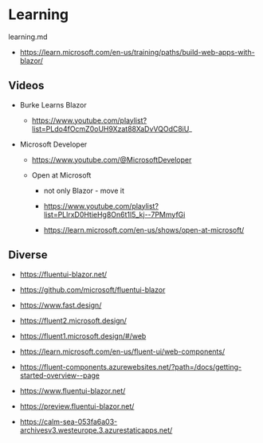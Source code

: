 # Learning

learning.md

*   https://learn.microsoft.com/en-us/training/paths/build-web-apps-with-blazor/


## Videos

*   Burke Learns Blazor

    *   https://www.youtube.com/playlist?list=PLdo4fOcmZ0oUH9Xzat88XaDvVQOdC8iU_

*   Microsoft Developer

    *   https://www.youtube.com/@MicrosoftDeveloper

    *   Open at Microsoft 

        *   not only Blazor - move it

        *   https://www.youtube.com/playlist?list=PLlrxD0HtieHg8On6t1l5_kj--7PMmyfGi

        *   https://learn.microsoft.com/en-us/shows/open-at-microsoft/



## Diverse

*   https://fluentui-blazor.net/

*   https://github.com/microsoft/fluentui-blazor

*   https://www.fast.design/

*   https://fluent2.microsoft.design/

*   https://fluent1.microsoft.design/#/web

*   https://learn.microsoft.com/en-us/fluent-ui/web-components/

*   https://fluent-components.azurewebsites.net/?path=/docs/getting-started-overview--page

*   https://www.fluentui-blazor.net/

*   https://preview.fluentui-blazor.net/

*   https://calm-sea-053fa6a03-archivesv3.westeurope.3.azurestaticapps.net/
